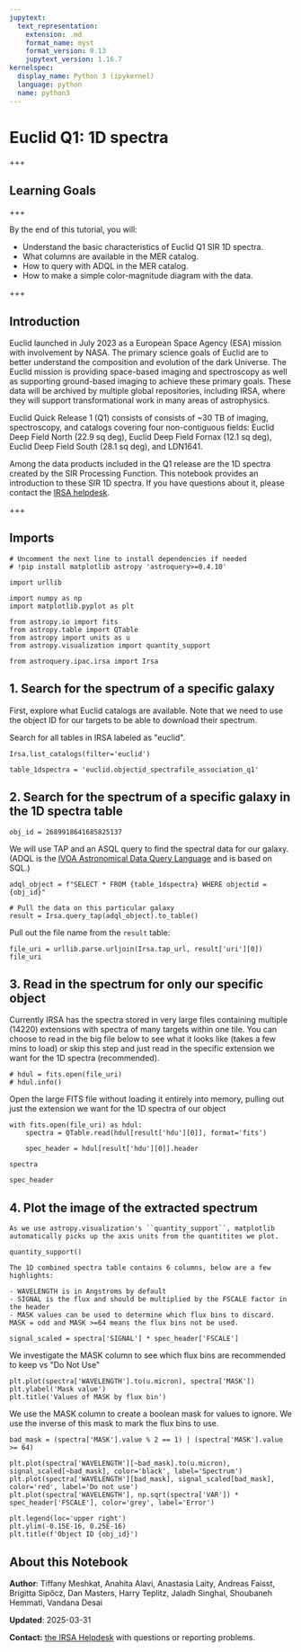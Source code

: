 ```yaml
---
jupytext:
  text_representation:
    extension: .md
    format_name: myst
    format_version: 0.13
    jupytext_version: 1.16.7
kernelspec:
  display_name: Python 3 (ipykernel)
  language: python
  name: python3
---
```


# Euclid Q1: 1D spectra

+++

## Learning Goals

+++

By the end of this tutorial, you will:
- Understand the basic characteristics of Euclid Q1 SIR 1D spectra.
- What columns are available in the MER catalog.
- How to query with ADQL in the MER catalog.
- How to make a simple color-magnitude diagram with the data.

+++

## Introduction

Euclid launched in July 2023 as a European Space Agency (ESA) mission with involvement by NASA.
The primary science goals of Euclid are to better understand the composition and evolution of the dark Universe.
The Euclid mission is providing space-based imaging and spectroscopy as well as supporting ground-based imaging to achieve these primary goals.
These data will be archived by multiple global repositories, including IRSA, where they will support transformational work in many areas of astrophysics.

Euclid Quick Release 1 (Q1) consists of consists of ~30 TB of imaging, spectroscopy, and catalogs covering four non-contiguous fields:
Euclid Deep Field North (22.9 sq deg), Euclid Deep Field Fornax (12.1 sq deg), Euclid Deep Field South (28.1 sq deg), and LDN1641.

Among the data products included in the Q1 release are the 1D spectra created by the SIR Processing Function.
This notebook provides an introduction to these SIR 1D spectra.
If you have questions about it, please contact the [IRSA helpdesk](https://irsa.ipac.caltech.edu/docs/help_desk.html).

+++

## Imports

```{code-cell} ipython3
# Uncomment the next line to install dependencies if needed
# !pip install matplotlib astropy 'astroquery>=0.4.10'
```

```{code-cell} ipython3
import urllib

import numpy as np
import matplotlib.pyplot as plt

from astropy.io import fits
from astropy.table import QTable
from astropy import units as u
from astropy.visualization import quantity_support

from astroquery.ipac.irsa import Irsa
```

## 1. Search for the spectrum of a specific galaxy

First, explore what Euclid catalogs are available. Note that we need to use the object ID for our targets to be able to download their spectrum.

Search for all tables in IRSA labeled as "euclid".

```{code-cell} ipython3
Irsa.list_catalogs(filter='euclid')
```

```{code-cell} ipython3
table_1dspectra = 'euclid.objectid_spectrafile_association_q1'
```

## 2. Search for the spectrum of a specific galaxy in the 1D spectra table

```{code-cell} ipython3
obj_id = 2689918641685825137
```

We will use TAP and an ASQL query to find the spectral data for our galaxy. (ADQL is the [IVOA Astronomical Data Query Language](https://www.ivoa.net/documents/latest/ADQL.html) and is based on SQL.)

```{code-cell} ipython3
adql_object = f"SELECT * FROM {table_1dspectra} WHERE objectid = {obj_id}"

# Pull the data on this particular galaxy
result = Irsa.query_tap(adql_object).to_table()
```

Pull out the file name from the ``result`` table:

```{code-cell} ipython3
file_uri = urllib.parse.urljoin(Irsa.tap_url, result['uri'][0])
file_uri
```

## 3. Read in the spectrum for only our specific object

Currently IRSA has the spectra stored in very large files containing multiple (14220) extensions with spectra of many targets within one tile. You can choose to read in the big file below to see what it looks like (takes a few mins to load) or skip this step and just read in the specific extension we want for the 1D spectra (recommended).

```{code-cell} ipython3
# hdul = fits.open(file_uri)
# hdul.info()
```

Open the large FITS file without loading it entirely into memory, pulling out just the extension we want for the 1D spectra of our object

```{code-cell} ipython3
with fits.open(file_uri) as hdul:
    spectra = QTable.read(hdul[result['hdu'][0]], format='fits')

    spec_header = hdul[result['hdu'][0]].header
```

```{code-cell} ipython3
spectra
```

```{code-cell} ipython3
spec_header
```

## 4. Plot the image of the extracted spectrum

```{tip}
As we use astropy.visualization's ``quantity_support``, matplotlib automatically picks up the axis units from the quantitites we plot.
```

```{code-cell} ipython3
quantity_support()
```

```{note}
The 1D combined spectra table contains 6 columns, below are a few highlights:

- WAVELENGTH is in Angstroms by default
- SIGNAL is the flux and should be multiplied by the FSCALE factor in the header
- MASK values can be used to determine which flux bins to discard. MASK = odd and MASK >=64 means the flux bins not be used.
```

```{code-cell} ipython3
signal_scaled = spectra['SIGNAL'] * spec_header['FSCALE']
```

We investigate the MASK column to see which flux bins are recommended to keep vs "Do Not Use"

```{code-cell} ipython3
plt.plot(spectra['WAVELENGTH'].to(u.micron), spectra['MASK'])
plt.ylabel('Mask value')
plt.title('Values of MASK by flux bin')
```

We use the MASK column to create a boolean mask for values to ignore. We use the inverse of this mask to mark the flux bins to use.

```{code-cell} ipython3
bad_mask = (spectra['MASK'].value % 2 == 1) | (spectra['MASK'].value >= 64)

plt.plot(spectra['WAVELENGTH'][~bad_mask].to(u.micron), signal_scaled[~bad_mask], color='black', label='Spectrum')
plt.plot(spectra['WAVELENGTH'][bad_mask], signal_scaled[bad_mask], color='red', label='Do not use')
plt.plot(spectra['WAVELENGTH'], np.sqrt(spectra['VAR']) * spec_header['FSCALE'], color='grey', label='Error')

plt.legend(loc='upper right')
plt.ylim(-0.15E-16, 0.25E-16)
plt.title(f'Object ID {obj_id}')
```

## About this Notebook

**Author**: Tiffany Meshkat, Anahita Alavi, Anastasia Laity, Andreas Faisst, Brigitta Sipőcz, Dan Masters, Harry Teplitz, Jaladh Singhal, Shoubaneh Hemmati, Vandana Desai

**Updated**: 2025-03-31

**Contact:** [the IRSA Helpdesk](https://irsa.ipac.caltech.edu/docs/help_desk.html) with questions or reporting problems.

```{code-cell} ipython3

```
